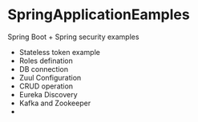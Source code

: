 # SpringApplicationEamples
Spring Boot + Spring security examples
- Stateless token example 
- Roles defination
- DB connection
- Zuul Configuration
- CRUD operation
- Eureka Discovery
- Kafka and Zookeeper
- 
